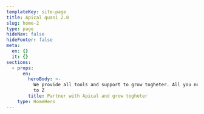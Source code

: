 ```yaml
---
templateKey: site-page
title: Apical quasi 2.0
slug: home-2
type: page
hideNav: false
hideFooter: false
meta:
  en: {}
  it: {}
sections:
  - props:
      en:
        heroBody: >-
          We provide all tools and support to grow togheter. All you need from A
          to Z
        title: Partner with Apical and grow togheter
    type: HomeHero
---
```


